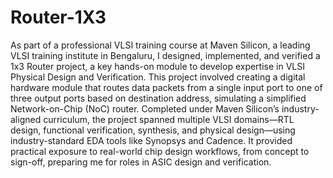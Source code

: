 # Router-1X3
As part of a professional VLSI training course at Maven Silicon, a leading VLSI training institute in Bengaluru, I designed, implemented, and verified a 1x3 Router project, a key hands-on module to develop expertise in VLSI Physical Design and Verification. This project involved creating a digital hardware module that routes data packets from a single input port to one of three output ports based on destination address, simulating a simplified Network-on-Chip (NoC) router. Completed under Maven Silicon’s industry-aligned curriculum, the project spanned multiple VLSI domains—RTL design, functional verification, synthesis, and physical design—using industry-standard EDA tools like Synopsys and Cadence. It provided practical exposure to real-world chip design workflows, from concept to sign-off, preparing me for roles in ASIC design and verification.
